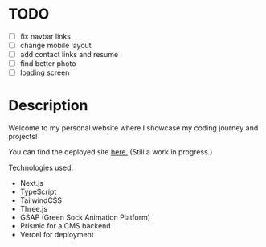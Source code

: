 # TODO
- [ ] fix navbar links
- [ ] change mobile layout
- [ ] add contact links and resume
- [ ] find better photo
- [ ] loading screen

# Description

Welcome to my personal website where I showcase my coding journey and projects!

You can find the deployed site [here.](https://www.treysontsen.com) (Still a work in progress.)

Technologies used:
- Next.js
- TypeScript
- TailwindCSS
- Three.js
- GSAP (Green Sock Animation Platform)
- Prismic for a CMS backend
- Vercel for deployment
